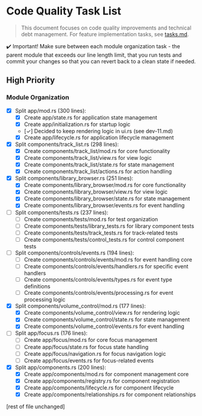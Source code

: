 # Code Quality Task List

> This document focuses on code quality improvements and technical debt management. For feature implementation tasks, see [tasks.md](tasks.md).

:heavy_check_mark: Important! Make sure between each module organization task - the parent module that exceeds our line length limit, that you run tests and commit your changes so that you can revert back to a clean state if needed.

## High Priority

### Module Organization
- [x] Split app/mod.rs (300 lines):
  - [x] Create app/state.rs for application state management
  - [x] Create app/initialization.rs for startup logic
  - [✓] Decided to keep rendering logic in ui.rs (see dev-11.md)
  - [x] Create app/lifecycle.rs for application lifecycle management

- [x] Split components/track_list.rs (298 lines):
  - [x] Create components/track_list/mod.rs for core functionality
  - [x] Create components/track_list/view.rs for view logic
  - [x] Create components/track_list/state.rs for state management
  - [x] Create components/track_list/actions.rs for action handling

- [x] Split components/library_browser.rs (251 lines):
  - [x] Create components/library_browser/mod.rs for core functionality
  - [x] Create components/library_browser/view.rs for view logic
  - [x] Create components/library_browser/state.rs for state management
  - [x] Create components/library_browser/events.rs for event handling

- [ ] Split components/tests.rs (237 lines):
  - [ ] Create components/tests/mod.rs for test organization
  - [ ] Create components/tests/library_tests.rs for library component tests
  - [ ] Create components/tests/track_tests.rs for track-related tests
  - [ ] Create components/tests/control_tests.rs for control component tests

- [ ] Split components/controls/events.rs (194 lines):
  - [ ] Create components/controls/events/mod.rs for event handling core
  - [ ] Create components/controls/events/handlers.rs for specific event handlers
  - [ ] Create components/controls/events/types.rs for event type definitions
  - [ ] Create components/controls/events/processing.rs for event processing logic

- [x] Split components/volume_control/mod.rs (177 lines):
  - [x] Create components/volume_control/view.rs for rendering logic
  - [x] Create components/volume_control/state.rs for state management
  - [x] Create components/volume_control/events.rs for event handling

- [ ] Split app/focus.rs (176 lines):
  - [ ] Create app/focus/mod.rs for core focus management
  - [ ] Create app/focus/state.rs for focus state handling
  - [ ] Create app/focus/navigation.rs for focus navigation logic
  - [ ] Create app/focus/events.rs for focus-related events

- [x] Split app/components.rs (200 lines):
  - [x] Create app/components/mod.rs for component management core
  - [x] Create app/components/registry.rs for component registration
  - [x] Create app/components/lifecycle.rs for component lifecycle
  - [x] Create app/components/relationships.rs for component relationships

[rest of file unchanged]
